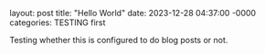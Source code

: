 layout: post
title: "Hello World"
date: 2023-12-28 04:37:00 -0000
categories: TESTING first

Testing whether this is configured to do blog posts or not.